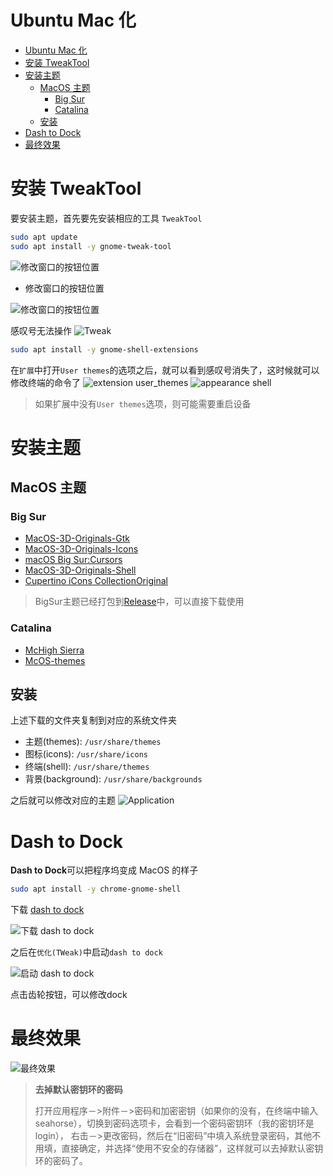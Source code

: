 # Ubuntu Mac 化
- [Ubuntu Mac 化](#ubuntu-mac-化)
- [安装 TweakTool](#安装-tweaktool)
- [安装主题](#安装主题)
  - [MacOS 主题](#macos-主题)
    - [Big Sur](#big-sur)
    - [Catalina](#catalina)
  - [安装](#安装)
- [Dash to Dock](#dash-to-dock)
- [最终效果](#最终效果)


# 安装 TweakTool
要安装主题，首先要先安装相应的工具 `TweakTool`
```bash
sudo apt update
sudo apt install -y gnome-tweak-tool
```
![修改窗口的按钮位置](img/修改窗口的按钮位置-1.png)

- 修改窗口的按钮位置


![修改窗口的按钮位置](img/修改窗口的按钮位置-2.png)

感叹号无法操作
![Tweak](img/Tweak-3.png)
```bash
sudo apt install -y gnome-shell-extensions
```

在`扩展`中打开`User themes`的选项之后，就可以看到感叹号消失了，这时候就可以修改终端的命令了
![extension user_themes](img/tweak-extension-user_themes.png)
![appearance shell](img/tweak-appearance-shell.png)

> 如果扩展中没有`User themes`选项，则可能需要重启设备



# 安装主题
## MacOS 主题
### Big Sur
- [MacOS-3D-Originals-Gtk](https://www.opendesktop.org/p/1410476/)
- [MacOS-3D-Originals-Icons](https://www.opendesktop.org/p/1412504/)
- [macOS Big Sur:Cursors](https://www.opendesktop.org/p/1408466/)
- [MacOS-3D-Originals-Shell](https://www.opendesktop.org/p/1410510/)
- [Cupertino iCons CollectionOriginal](https://www.opendesktop.org/s/Gnome/p/1102582/)
> BigSur主题已经打包到[Release](https://github.com/HenryZhuHR/someTutorials/releases/download/0.0/MacOS-BigSur.tar.gz)中，可以直接下载使用

### Catalina
- [McHigh Sierra](https://www.opendesktop.org/s/Gnome/p/1013714/)
- [McOS-themes](https://www.opendesktop.org/s/Gnome/p/1241688)

## 安装
上述下载的文件夹复制到对应的系统文件夹
- 主题(themes): `/usr/share/themes`
- 图标(icons): `/usr/share/icons`
- 终端(shell): `/usr/share/themes`
- 背景(background): `/usr/share/backgrounds`

之后就可以修改对应的主题
![Application](img/application.png)

# Dash to Dock
**Dash to Dock**可以把程序坞变成 MacOS 的样子
```bash
sudo apt install -y chrome-gnome-shell
```

下载 [dash to dock](https://extensions.gnome.org/extension/307/dash-to-dock/)

![下载 dash to dock](img/dash-to-dock-install.png)

之后在`优化(TWeak)`中启动`dash to dock`

![启动 dash to dock](img/dash-to-dock-start.png)

点击齿轮按钮，可以修改dock


# 最终效果

![最终效果](./img/finalDesktop.png)

> **去掉默认密钥环的密码**
> 
> 打开应用程序－>附件－>密码和加密密钥（如果你的没有，在终端中输入 seahorse），切换到密码选项卡，会看到一个密码密钥环（我的密钥环是 login），
右击－>更改密码，然后在“旧密码”中填入系统登录密码，其他不用填，直接确定，并选择“使用不安全的存储器”，这样就可以去掉默认密钥环的密码了。